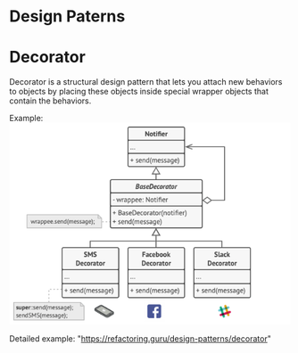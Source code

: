 # Design Paterns

# Decorator
Decorator is a structural design pattern that lets you attach new behaviors to objects by placing these objects inside special wrapper objects that contain the behaviors.

Example:
![Decorator Solution](Images/Design-Patterns/Decrator-Solution.png)

Detailed example: "https://refactoring.guru/design-patterns/decorator"
